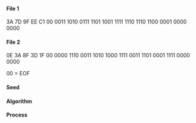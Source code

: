 #### File 1
3A 7D 9F EE C1 00
0011 1010 0111 1101 1001 1111 1110 1110 1100 0001 0000 0000
#### File 2
0E 3A 8F 3D 1F 00
0000 1110 0011 1010 1000 1111 0011 1101 0001 1111 0000 0000

00 = EOF
#### Seed

#### Algorithm

#### Process
